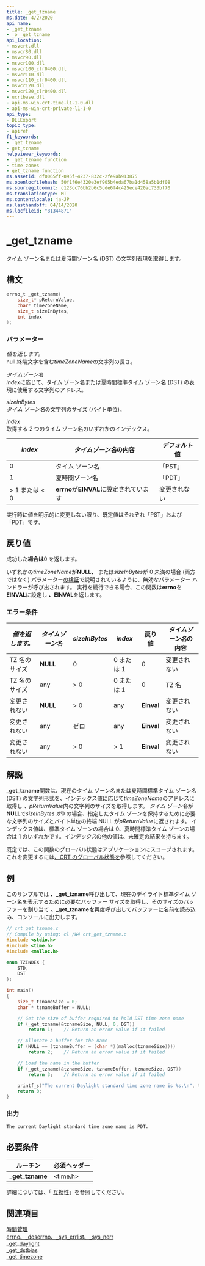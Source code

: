 ```yaml
---
title: _get_tzname
ms.date: 4/2/2020
api_name:
- _get_tzname
- _o__get_tzname
api_location:
- msvcrt.dll
- msvcr80.dll
- msvcr90.dll
- msvcr100.dll
- msvcr100_clr0400.dll
- msvcr110.dll
- msvcr110_clr0400.dll
- msvcr120.dll
- msvcr120_clr0400.dll
- ucrtbase.dll
- api-ms-win-crt-time-l1-1-0.dll
- api-ms-win-crt-private-l1-1-0
api_type:
- DLLExport
topic_type:
- apiref
f1_keywords:
- _get_tzname
- get_tzname
helpviewer_keywords:
- _get_tzname function
- time zones
- get_tzname function
ms.assetid: df0065ff-095f-4237-832c-2fe9ab913875
ms.openlocfilehash: 50f1f6e4320e3ef905b4eda67ba1d458a5b1df08
ms.sourcegitcommit: c123cc76bb2b6c5cde6f4c425ece420ac733bf70
ms.translationtype: MT
ms.contentlocale: ja-JP
ms.lasthandoff: 04/14/2020
ms.locfileid: "81344871"
---
```

# <a name="_get_tzname"></a>_get_tzname

タイム ゾーン名または夏時間ゾーン名 (DST) の文字列表現を取得します。

## <a name="syntax"></a>構文

```C
errno_t _get_tzname(
    size_t* pReturnValue,
    char* timeZoneName,
    size_t sizeInBytes,
    int index
);
```

### <a name="parameters"></a>パラメーター

*値を返します。*<br/>
null 終端文字を含む*timeZoneName*の文字列の長さ。

*タイムゾーン名*<br/>
*index*に応じて、タイム ゾーン名または夏時間標準タイム ゾーン名 (DST) の表現に使用する文字列のアドレス。

*sizeInBytes*<br/>
*タイム ゾーン名*の文字列のサイズ (バイト単位)。

*index*<br/>
取得する 2 つのタイム ゾーン名のいずれかのインデックス。

|*index*|*タイムゾーン名*の内容|*デフォルト*値|
|-|-|-|
|0|タイム ゾーン名|「PST」|
|1|夏時間ゾーン名|「PDT」|
|> 1 または < 0|**errno**が**EINVAL**に設定されています|変更されない|

実行時に値を明示的に変更しない限り、既定値はそれぞれ「PST」および「PDT」です。

## <a name="return-value"></a>戻り値

成功した**場合は**0 を返します。

いずれかの*timeZoneName*が**NULL、** または*sizeInBytes*が 0 未満の場合 (両方ではなく) パラメーター[の検証](../../c-runtime-library/parameter-validation.md)で説明されているように、無効なパラメーター ハンドラーが呼び出されます。 実行を続行できる場合、この関数は**errno**を**EINVAL**に設定し **、EINVAL**を返します。

### <a name="error-conditions"></a>エラー条件

|*値を返します。*|*タイムゾーン名*|*sizeInBytes*|*index*|戻り値|*タイムゾーン名*の内容|
|--------------------|--------------------|-------------------|-------------|------------------|--------------------------------|
|TZ 名のサイズ|**NULL**|0|0 または 1|0|変更されない|
|TZ 名のサイズ|any|> 0|0 または 1|0|TZ 名|
|変更されない|**NULL**|> 0|any|**Einval**|変更されない|
|変更されない|any|ゼロ|any|**Einval**|変更されない|
|変更されない|any|> 0|> 1|**Einval**|変更されない|

## <a name="remarks"></a>解説

**_get_tzname**関数は、現在のタイム ゾーン名または夏時間標準タイム ゾーン名 (DST) の文字列形式を、インデックス値に応じて*timeZoneName*のアドレスに取得し *、pReturnValue*内の文字列のサイズを取得します。 *タイム ゾーン名*が**NULL**で*sizeInBytes が*0 の場合、指定したタイム ゾーンを保持するために必要な文字列のサイズとバイト単位の終端 NULL が*pReturnValue*に返されます。 インデックス値は、標準タイム ゾーンの場合は 0、夏時間標準タイム ゾーンの場合は 1 のいずれかです。*インデックス*の他の値は、未確定の結果を持ちます。

既定では、この関数のグローバル状態はアプリケーションにスコープされます。 これを変更するには[、CRT のグローバル状態を](../global-state.md)参照してください。

## <a name="example"></a>例

このサンプルでは **、_get_tzname**呼び出して、現在のデイライト標準タイム ゾーン名を表示するために必要なバッファー サイズを取得し、そのサイズのバッファーを割り当て **、_get_tznameを**再度呼び出してバッファーに名前を読み込み、コンソールに出力します。

```C
// crt_get_tzname.c
// Compile by using: cl /W4 crt_get_tzname.c
#include <stdio.h>
#include <time.h>
#include <malloc.h>

enum TZINDEX {
    STD,
    DST
};

int main()
{
    size_t tznameSize = 0;
    char * tznameBuffer = NULL;

    // Get the size of buffer required to hold DST time zone name
    if (_get_tzname(&tznameSize, NULL, 0, DST))
        return 1;    // Return an error value if it failed

    // Allocate a buffer for the name
    if (NULL == (tznameBuffer = (char *)(malloc(tznameSize))))
        return 2;    // Return an error value if it failed

    // Load the name in the buffer
    if (_get_tzname(&tznameSize, tznameBuffer, tznameSize, DST))
        return 3;    // Return an error value if it failed

    printf_s("The current Daylight standard time zone name is %s.\n", tznameBuffer);
    return 0;
}
```

### <a name="output"></a>出力

```Output
The current Daylight standard time zone name is PDT.
```

## <a name="requirements"></a>必要条件

|ルーチン|必須ヘッダー|
|-------------|---------------------|
|**_get_tzname**|\<time.h>|

詳細については、「 [互換性](../../c-runtime-library/compatibility.md)」を参照してください。

## <a name="see-also"></a>関連項目

[時間管理](../../c-runtime-library/time-management.md)<br/>
[errno、_doserrno、_sys_errlist、_sys_nerr](../../c-runtime-library/errno-doserrno-sys-errlist-and-sys-nerr.md)<br/>
[_get_daylight](get-daylight.md)<br/>
[_get_dstbias](get-dstbias.md)<br/>
[_get_timezone](get-timezone.md)<br/>
